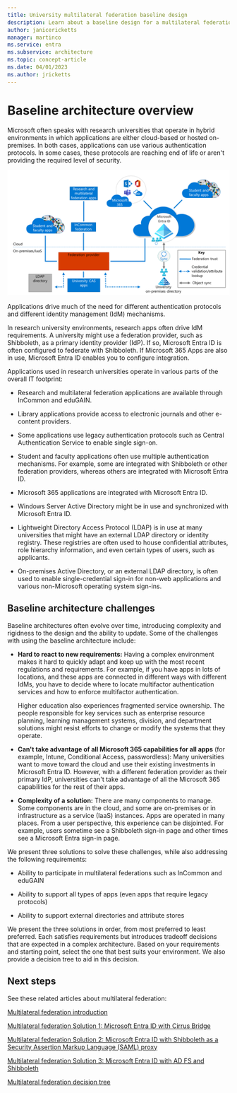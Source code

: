 ```yaml
---
title: University multilateral federation baseline design
description: Learn about a baseline design for a multilateral federation solution for universities.
author: janicericketts
manager: martinco
ms.service: entra
ms.subservice: architecture
ms.topic: concept-article
ms.date: 04/01/2023
ms.author: jricketts
---
```


# Baseline architecture overview

Microsoft often speaks with research universities that operate in hybrid environments in which applications are either cloud-based or hosted on-premises. In both cases, applications can use various authentication protocols. In some cases, these protocols are reaching end of life or aren't providing the required level of security.

[![Diagram of a typical university architecture, including cloud and on-premises areas with trust, synchronization, and credential validation paths.](media/multilateral-federation-baseline/typical-baseline-environment.png)](media/multilateral-federation-baseline/typical-baseline-environment.png#lightbox)

Applications drive much of the need for different authentication protocols and different identity management (IdM) mechanisms.

In research university environments, research apps often drive IdM requirements. A university might use a federation provider, such as Shibboleth, as a primary identity provider (IdP). If so, Microsoft Entra ID is often configured to federate with Shibboleth. If Microsoft 365 Apps are also in use, Microsoft Entra ID enables you to configure integration.

Applications used in research universities operate in various parts of the overall IT footprint:

- Research and multilateral federation applications are available through InCommon and eduGAIN.

- Library applications provide access to electronic journals and other e-content providers.

- Some applications use legacy authentication protocols such as Central Authentication Service to enable single sign-on.

- Student and faculty applications often use multiple authentication mechanisms. For example, some are integrated with Shibboleth or other federation providers, whereas others are integrated with Microsoft Entra ID.

- Microsoft 365 applications are integrated with Microsoft Entra ID.

- Windows Server Active Directory might be in use and synchronized with Microsoft Entra ID.

- Lightweight Directory Access Protocol (LDAP) is in use at many universities that might have an external LDAP directory or identity registry. These registries are often used to house confidential attributes, role hierarchy information, and even certain types of users, such as applicants.

- On-premises Active Directory, or an external LDAP directory, is often used to enable single-credential sign-in for non-web applications and various non-Microsoft operating system sign-ins.

## Baseline architecture challenges

Baseline architectures often evolve over time, introducing complexity and rigidness to the design and the ability to update. Some of the challenges with using the baseline architecture include:

- **Hard to react to new requirements:** Having a complex environment makes it hard to quickly adapt and keep up with the most recent regulations and requirements. For example, if you have apps in lots of locations, and these apps are connected in different ways with different IdMs, you have to decide where to locate multifactor authentication services and how to enforce multifactor authentication.

  Higher education also experiences fragmented service ownership. The people responsible for key services such as enterprise resource planning, learning management systems, division, and department solutions might resist efforts to change or modify the systems that they operate.

- **Can't take advantage of all Microsoft 365 capabilities for all apps** (for example, Intune, Conditional Access, passwordless): Many universities want to move toward the cloud and use their existing investments in Microsoft Entra ID. However, with a different federation provider as their primary IdP, universities can't take advantage of all the Microsoft 365 capabilities for the rest of their apps.

- **Complexity of a solution:** There are many components to manage. Some components are in the cloud, and some are on-premises or in infrastructure as a service (IaaS) instances. Apps are operated in many places. From a user perspective, this experience can be disjointed. For example, users sometime see a Shibboleth sign-in page and other times see a Microsoft Entra sign-in page.

We present three solutions to solve these challenges, while also addressing the following requirements:

- Ability to participate in multilateral federations such as InCommon and eduGAIN

- Ability to support all types of apps (even apps that require legacy protocols)

- Ability to support external directories and attribute stores

We present the three solutions in order, from most preferred to least preferred. Each satisfies requirements but introduces tradeoff decisions that are expected in a complex architecture. Based on your requirements and starting point, select the one that best suits your environment. We also provide a decision tree to aid in this decision.

## Next steps

See these related articles about multilateral federation:

[Multilateral federation introduction](multilateral-federation-introduction.md)

[Multilateral federation Solution 1: Microsoft Entra ID with Cirrus Bridge](multilateral-federation-solution-one.md)

[Multilateral federation Solution 2: Microsoft Entra ID with Shibboleth as a Security Assertion Markup Language (SAML) proxy](multilateral-federation-solution-two.md)

[Multilateral federation Solution 3: Microsoft Entra ID with AD FS and Shibboleth](multilateral-federation-solution-three.md)

[Multilateral federation decision tree](multilateral-federation-decision-tree.md)
